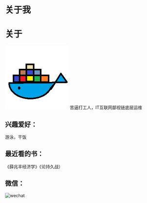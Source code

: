 # 关于我

# 关于
![logo](avatar1.png)
苦逼打工人，IT互联网鄙视链底层运维
## 兴趣爱好：
游泳，干饭  
  
## 最近看的书：
《薛兆丰经济学》《论持久战）

## 微信：
![wechat](simages/wechat.jpg)
